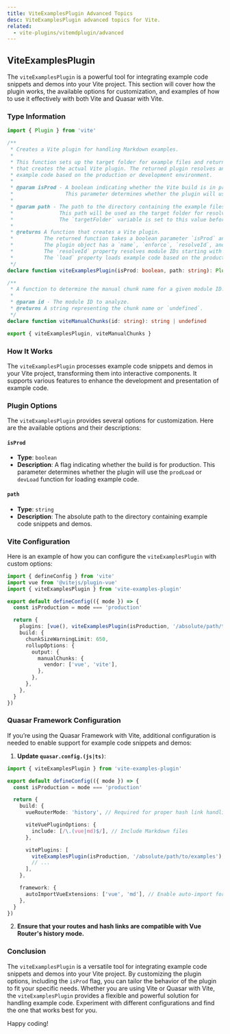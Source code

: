```yaml
---
title: ViteExamplesPlugin Advanced Topics
desc: ViteExamplesPlugin advanced topics for Vite.
related:
  - vite-plugins/vitemdplugin/advanced
---
```


## ViteExamplesPlugin

The `viteExamplesPlugin` is a powerful tool for integrating example code snippets and demos into your Vite project. This section will cover how the plugin works, the available options for customization, and examples of how to use it effectively with both Vite and Quasar with Vite.

### Type Information

```ts
import { Plugin } from 'vite'

/**
 * Creates a Vite plugin for handling Markdown examples.
 *
 * This function sets up the target folder for example files and returns a function
 * that creates the actual Vite plugin. The returned plugin resolves and loads
 * example code based on the production or development environment.
 *
 * @param isProd - A boolean indicating whether the Vite build is in production mode.
 *                 This parameter determines whether the plugin will use the `prodLoad` or `devLoad` function for loading example code.
 *
 * @param path - The path to the directory containing the example files.
 *               This path will be used as the target folder for resolving examples.
 *               The `targetFolder` variable is set to this value before creating the Vite plugin.
 *
 * @returns A function that creates a Vite plugin.
 *          The returned function takes a boolean parameter `isProd` and returns a Vite plugin object.
 *          The plugin object has a `name`, `enforce`, `resolveId`, and `load` property.
 *          The `resolveId` property resolves module IDs starting with "examples:" and returns a resolved ID.
 *          The `load` property loads example code based on the production or development environment.
 */
declare function viteExamplesPlugin(isProd: boolean, path: string): Plugin

/**
 * A function to determine the manual chunk name for a given module ID.
 *
 * @param id - The module ID to analyze.
 * @returns A string representing the chunk name or `undefined`.
 */
declare function viteManualChunks(id: string): string | undefined

export { viteExamplesPlugin, viteManualChunks }
```

### How It Works

The `viteExamplesPlugin` processes example code snippets and demos in your Vite project, transforming them into interactive components. It supports various features to enhance the development and presentation of example code.

### Plugin Options

The `viteExamplesPlugin` provides several options for customization. Here are the available options and their descriptions:

#### `isProd`

- **Type**: `boolean`
- **Description**: A flag indicating whether the build is for production. This parameter determines whether the plugin will use the `prodLoad` or `devLoad` function for loading example code.

#### `path`

- **Type**: `string`
- **Description**: The absolute path to the directory containing example code snippets and demos.

### Vite Configuration

Here is an example of how you can configure the `viteExamplesPlugin` with custom options:

```typescript
import { defineConfig } from 'vite'
import vue from '@vitejs/plugin-vue'
import { viteExamplesPlugin } from 'vite-examples-plugin'

export default defineConfig(({ mode }) => {
  const isProduction = mode === 'production'

  return {
    plugins: [vue(), viteExamplesPlugin(isProduction, '/absolute/path/to/examples')],
    build: {
      chunkSizeWarningLimit: 650,
      rollupOptions: {
        output: {
          manualChunks: {
            vendor: ['vue', 'vite'],
          },
        },
      },
    },
  }
})
```

### Quasar Framework Configuration

If you’re using the Quasar Framework with Vite, additional configuration is needed to enable support for example code snippets and demos:

1. **Update `quasar.config.(js|ts)`**:

```typescript
import { viteExamplesPlugin } from 'vite-examples-plugin'

export default defineConfig(({ mode }) => {
  const isProduction = mode === 'production'

  return {
    build: {
      vueRouterMode: 'history', // Required for proper hash link handling

      viteVuePluginOptions: {
        include: [/\.(vue|md)$/], // Include Markdown files
      },

      vitePlugins: [
        viteExamplesPlugin(isProduction, '/absolute/path/to/examples'),
        // ...
      ],
    },

    framework: {
      autoImportVueExtensions: ['vue', 'md'], // Enable auto-import for Markdown extensions
    },
  }
})
```

2. **Ensure that your routes and hash links are compatible with Vue Router's history mode.**

### Conclusion

The `viteExamplesPlugin` is a versatile tool for integrating example code snippets and demos into your Vite project. By customizing the plugin options, including the `isProd` flag, you can tailor the behavior of the plugin to fit your specific needs. Whether you are using Vite or Quasar with Vite, the `viteExamplesPlugin` provides a flexible and powerful solution for handling example code. Experiment with different configurations and find the one that works best for you.

Happy coding!
